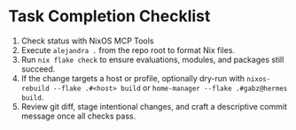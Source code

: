 # Task Completion Checklist
1. Check status with NixOS MCP Tools
2. Execute `alejandra .` from the repo root to format Nix files.
3. Run `nix flake check` to ensure evaluations, modules, and packages still succeed.
4. If the change targets a host or profile, optionally dry-run with `nixos-rebuild --flake .#<host> build` or `home-manager --flake .#gabz@hermes build`.
5. Review git diff, stage intentional changes, and craft a descriptive commit message once all checks pass.
